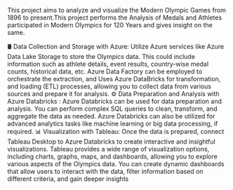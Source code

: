This project aims to analyze and visualize the Modern Olympic Games from 1896 to present.This project performs the Analysis of Medals and Athletes participated in Modern Olympics for 120 Years and gives insight on the same.

🛢️ Data Collection and Storage with Azure: Utilize Azure services like Azure Data Lake Storage to store the Olympics data. This could include information such as athlete details, event results, country-wise medal counts, historical data, etc. Azure Data Factory can be employed to orchestrate the extraction, and Uses Azure DataBricks for transformation, and loading (ETL) processes, allowing you to collect data from various sources and prepare it for analysis. ⚙️ Data Preparation and Analysis with Azure Databricks : Azure Databricks can be used for data preparation and analysis. You can perform complex SQL queries to clean, transform, and aggregate the data as needed. Azure Databricks can also be utilized for advanced analytics tasks like machine learning or big data processing, if required. 📊 Visualization with Tableau: Once the data is prepared, connect Tableau Desktop to Azure Databricks to create interactive and insightful visualizations. Tableau provides a wide range of visualization options, including charts, graphs, maps, and dashboards, allowing you to explore various aspects of the Olympics data. You can create dynamic dashboards that allow users to interact with the data, filter information based on different criteria, and gain deeper insights

